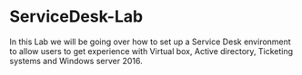 # ServiceDesk-Lab
In this Lab we will be going over how to set up a Service Desk environment to allow users to get experience with Virtual box, Active directory, Ticketing systems and Windows server 2016.
